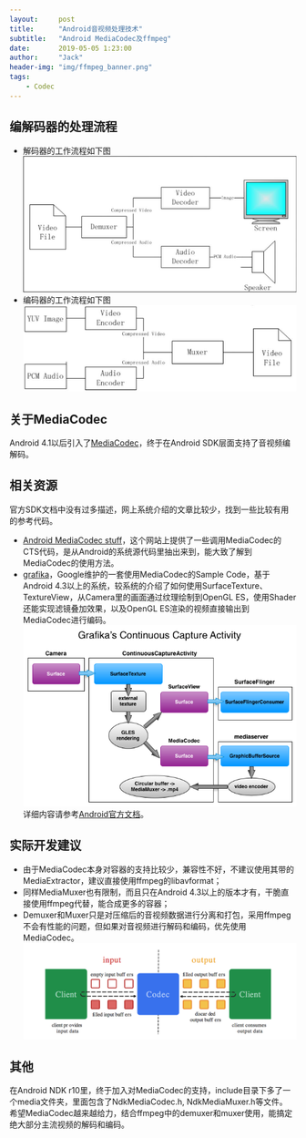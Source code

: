```yaml
---
layout:     post
title:      "Android音视频处理技术"
subtitle:   "Android MediaCodec及ffmpeg"
date:       2019-05-05 1:23:00
author:     "Jack"
header-img: "img/ffmpeg_banner.png"
tags:
    - Codec
---
```

## 编解码器的处理流程
* 解码器的工作流程如下图![decoder](/img/decoder.JPG)
* 编码器的工作流程如下图![encoder](/img/encoder.JPG)

## 关于MediaCodec
Android 4.1以后引入了[MediaCodec](http://developer.android.com/reference/android/media/MediaCodec.html)，终于在Android SDK层面支持了音视频编解码。

## 相关资源
官方SDK文档中没有过多描述，网上系统介绍的文章比较少，找到一些比较有用的参考代码。
* [Android MediaCodec stuff](http://bigflake.com/mediacodec/)，这个网站上提供了一些调用MediaCodec的CTS代码，是从Android的系统源代码里抽出来到，能大致了解到MediaCodec的使用方法。
* [grafika](https://github.com/google/grafika)，Google维护的一套使用MediaCodec的Sample Code，基于Android 4.3以上的系统，较系统的介绍了如何使用SurfaceTexture、TextureView，从Camera里的画面通过纹理绘制到OpenGL ES，使用Shader还能实现滤镜叠加效果，以及OpenGL ES渲染的视频直接输出到MediaCodec进行编码。![MediaCodec](/img/continuous_capture_activity.png)
详细内容请参考[Android官方文档](https://source.android.com/devices/graphics/architecture.html#continuous-capture)。

## 实际开发建议
* 由于MediaCodec本身对容器的支持比较少，兼容性不好，不建议使用其带的MediaExtractor，建议直接使用ffmpeg的libavformat；
* 同样MediaMuxer也有限制，而且只在Android 4.3以上的版本才有，干脆直接使用ffmpeg代替，能合成更多的容器；
* Demuxer和Muxer只是对压缩后的音视频数据进行分离和打包，采用ffmpeg不会有性能的问题，但如果对音视频进行解码和编码，优先使用MediaCodec。![MediaCodec Workflow](/img/media-codec-workflow.jpg)

## 其他
在Android NDK r10里，终于加入对MediaCodec的支持，include目录下多了一个media文件夹，里面包含了NdkMediaCodec.h, NdkMediaMuxer.h等文件。
希望MediaCodec越来越给力，结合ffmpeg中的demuxer和muxer使用，能搞定绝大部分主流视频的解码和编码。